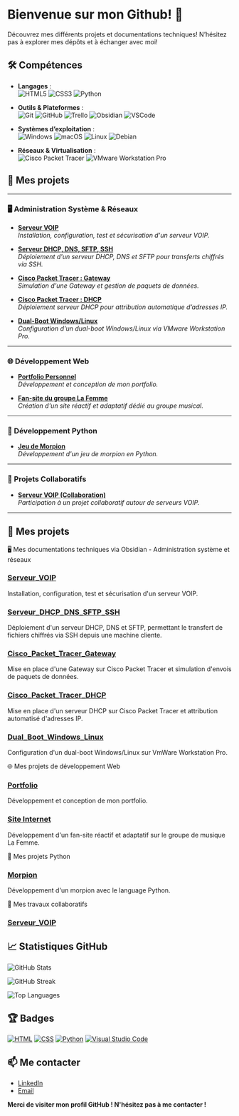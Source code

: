 # Bienvenue sur mon Github! 👋

Découvrez mes différents projets et documentations techniques! N’hésitez pas à explorer mes dépôts et à échanger avec moi!

## 🛠️ Compétences

- **Langages** :  
  ![HTML5](https://img.shields.io/badge/HTML5-E34F26?style=flat&logo=html5&logoColor=white)
  ![CSS3](https://img.shields.io/badge/CSS3-1572B6?style=flat&logo=css3&logoColor=white)
  ![Python](https://img.shields.io/badge/Python-3776AB?style=flat&logo=python&logoColor=white)

- **Outils & Plateformes** :  
  ![Git](https://img.shields.io/badge/Git-F05032?style=flat&logo=git&logoColor=white)
  ![GitHub](https://img.shields.io/badge/GitHub-181717?style=flat&logo=github&logoColor=white)
  ![Trello](https://img.shields.io/badge/Trello-0052CC?style=flat&logo=trello&logoColor=white)
  ![Obsidian](https://img.shields.io/badge/Obsidian-7B68EE?style=flat&logo=obsidian&logoColor=white)
  ![VSCode](https://img.shields.io/badge/Visual_Studio_Code-007ACC?style=flat&logo=visual-studio-code&logoColor=white)

- **Systèmes d’exploitation** :  
  ![Windows](https://img.shields.io/badge/Windows-0078D6?style=flat&logo=windows&logoColor=white)
  ![macOS](https://img.shields.io/badge/macOS-000000?style=flat&logo=apple&logoColor=white)
  ![Linux](https://img.shields.io/badge/Linux-FCC624?style=flat&logo=linux&logoColor=black)
  ![Debian](https://img.shields.io/badge/Debian-A81D33?style=flat&logo=debian&logoColor=white)

- **Réseaux & Virtualisation** :  
  ![Cisco Packet Tracer](https://img.shields.io/badge/Cisco_Packet_Tracer-1BA0D7?style=flat&logo=cisco&logoColor=white)
  ![VMware Workstation Pro](https://img.shields.io/badge/VMware_Workstation_Pro-607078?style=flat&logo=vmware&logoColor=white)

## 🚀 Mes projets

---

### 🖥️ Administration Système & Réseaux

- [**Serveur VOIP**](https://github.com/leon-camuzat/Serveur_VOIP)  
  *Installation, configuration, test et sécurisation d'un serveur VOIP.*

- [**Serveur DHCP, DNS, SFTP, SSH**](https://github.com/leon-camuzat/ftp_dhcp_ssh)  
  *Déploiement d'un serveur DHCP, DNS et SFTP pour transferts chiffrés via SSH.*

- [**Cisco Packet Tracer : Gateway**](https://github.com/leon-camuzat/Cisco_Gateway)  
  *Simulation d'une Gateway et gestion de paquets de données.*

- [**Cisco Packet Tracer : DHCP**](https://github.com/leon-camuzat/CISCO_DHCP_Serveur)  
  *Déploiement serveur DHCP pour attribution automatique d’adresses IP.*

- [**Dual-Boot Windows/Linux**](https://github.com/leon-camuzat/Dual_Boot)  
  *Configuration d'un dual-boot Windows/Linux via VMware Workstation Pro.*

---

### 🌐 Développement Web

- [**Portfolio Personnel**](https://github.com/leon-camuzat/Calculatrice.git)  
  *Développement et conception de mon portfolio.*

- [**Fan-site du groupe La Femme**](https://github.com/leon-camuzat/fan_site)  
  *Création d'un site réactif et adaptatif dédié au groupe musical.*

---

### 🐍 Développement Python

- [**Jeu de Morpion**](https://github.com/leon-camuzat/Morpion)  
  *Développement d'un jeu de morpion en Python.*

---

### 🤝 Projets Collaboratifs

- [**Serveur VOIP (Collaboration)**](https://github.com/panharidh-ly/Voip-Server)  
  *Participation à un projet collaboratif autour de serveurs VOIP.*

---

## 🚀 Mes projets

🖥️ Mes documentations techniques via Obsidian - Administration système et réseaux

### [Serveur_VOIP](https://github.com/leon-camuzat/Serveur_VOIP)
Installation, configuration, test et sécurisation d'un serveur VOIP.

### [Serveur_DHCP_DNS_SFTP_SSH](https://github.com/leon-camuzat/ftp_dhcp_ssh)
Déploiement d'un serveur DHCP, DNS et SFTP, permettant le transfert de fichiers chiffrés via SSH depuis une machine cliente.

### [Cisco_Packet_Tracer_Gateway](https://github.com/leon-camuzat/Cisco_Gateway)
Mise en place d'une Gateway sur Cisco Packet Tracer et simulation d'envois de paquets de données.

### [Cisco_Packet_Tracer_DHCP](https://github.com/leon-camuzat/CISCO_DHCP_Serveur)
Mise en place d'un serveur DHCP sur Cisco Packet Tracer et attribution automatisé d'adresses IP.

### [Dual_Boot_Windows_Linux](https://github.com/leon-camuzat/Dual_Boot)
Configuration d'un dual-boot Windows/Linux sur VmWare Workstation Pro.



🌐 Mes projets de développement Web

### [Portfolio](https://github.com/leon-camuzat/Calculatrice.git)
Développement et conception de mon portfolio.

### [Site Internet](https://github.com/leon-camuzat/fan_site)
Développement d'un fan-site réactif et adaptatif sur le groupe de musique La Femme.



🐍 Mes projets Python

### [Morpion](https://github.com/leon-camuzat/Morpion)
Développement d'un morpion avec le language Python.

🤝 Mes travaux collaboratifs

### [Serveur_VOIP](https://github.com/panharidh-ly/Voip-Server)

## 📈 Statistiques GitHub
<!-- GitHub Stats -->
![GitHub Stats](https://github-readme-stats.vercel.app/api?username=leon-camuzat&show_icons=true&hide_title=true&count_private=true&theme=radical&langs_count=5)

<!-- GitHub Streak -->
![GitHub Streak](https://github-readme-streak-stats.herokuapp.com/?user=leon-camuzat&theme=radical)

<!-- Top Languages -->
![Top Languages](https://github-readme-stats.vercel.app/api/top-langs/?username=leon-camuzat&theme=radical&hide=html)

## 🏆 Badges

[![HTML](https://img.shields.io/badge/-HTML-orange)](https://www.w3schools.com/html/)
[![CSS](https://img.shields.io/badge/-CSS-blue)](https://www.w3schools.com/css/)
[![Python](https://img.shields.io/badge/-Python-blue)](https://www.python.org/)
[![Visual Studio Code](https://img.shields.io/badge/-Visual_Studio_Code-blue)](https://code.visualstudio.com/)

## 📫 Me contacter

- [LinkedIn](https://www.linkedin.com/in/leon-camuzat)
- [Email](mailto:leon.camuzat@laplateforme.io)

**Merci de visiter mon profil GitHub ! N'hésitez pas à me contacter !**
